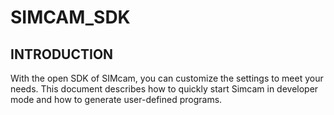 # SIMCAM_SDK
## INTRODUCTION
With the open SDK of SIMcam, you can customize the settings to meet your needs.
This document describes how to quickly start Simcam in developer mode and how to generate user-defined programs.
